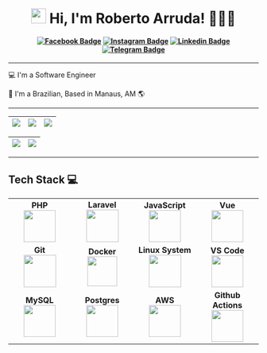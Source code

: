 <h1 align="center">
  <img src="https://media.giphy.com/media/hvRJCLFzcasrR4ia7z/giphy.gif" width="30px"> Hi, I'm Roberto Arruda! 👨🏻‍💻
</h1>

<h4 align="center">

[![Facebook Badge](https://img.shields.io/badge/-Facebook-blue?style=for-the-badge&logo=Facebook&logoColor=white&link=https://github.com/roberto0arruda)](https://www.facebook.com/roberto0arruda/)
[![Instagram Badge](https://img.shields.io/badge/Instagram-E4405F?style=for-the-badge&logo=instagram&logoColor=white)](https://www.instagram.com/roberto0arruda/)
[![Linkedin Badge](https://img.shields.io/badge/-Linkedin-blue?style=for-the-badge&logo=Linkedin&logoColor=white&link=https://github.com/roberto0arruda)](https://www.linkedin.com/in/roberto0arruda/)
[![Telegram Badge](https://img.shields.io/badge/Telegram-2CA5E0?style=for-the-badge&logo=telegram&logoColor=white)](https://t.me/roberto0arruda)

</h4>

___
💻 I'm a Software Engineer

🏡 I'm a Brazilian, Based in Manaus, AM 🌎
___

| ![](http://github-profile-summary-cards.vercel.app/api/cards/stats?username=roberto0arruda&theme=nord_dark) | ![](http://github-profile-summary-cards.vercel.app/api/cards/repos-per-language?username=roberto0arruda&hide=Html&theme=nord_dark) | ![](http://github-profile-summary-cards.vercel.app/api/cards/most-commit-language?username=roberto0arruda&theme=nord_dark) |
| :-: | :-: | :-: |

| ![](http://github-profile-summary-cards.vercel.app/api/cards/profile-details?username=roberto0arruda&theme=nord_dark) | ![](https://github-readme-streak-stats.herokuapp.com/?user=roberto0arruda&hide_border=true&date_format=M%20j%5B%2C%20Y%5D&background=2D3742&stroke=2D3742&ring=6bbbca&fire=6bbbca&currStreakNum=fff&sideNums=6bbbca&currStreakLabel=6bbbca&sideLabels=fff&dates=fff) |
|:------------------------------------------------------------------------------------------------------------------:|:-----------------------------------------------------------------------------------------------------------------------------------------------------------------------------------------------------------------------------------------------------------------:|

___
## Tech Stack :computer:

<table>
  <tbody>
    <tr>
      <td width="25%" align="center">
        <span><b><center>PHP</center></b></span>
        <img height="64px" src="https://cdn.svgporn.com/logos/php.svg">
      </td>
      <td width="25%" align="center">
        <span><b><center>Laravel</center></b></span>
        <img height=65px src="https://cdn.svgporn.com/logos/laravel.svg">
      </td>
      <td width="25%" align="center">
        <span><b><center>JavaScript</center></b></span>
        <img height="64px" src="https://cdn.svgporn.com/logos/javascript.svg">
      </td>
      <td width="25%" align="center">
        <span><b><center>Vue</center></b></span>
        <img height="64px" src="https://cdn.svgporn.com/logos/vue.svg">
      </td>
    </tr>
    <tr>
      <td width="25%" align="center">
        <span><b><center>Git</center></b></span>
        <img height=65px src="https://git-scm.com/images/logos/downloads/Git-Logo-2Color.png">
      </td>
      <td width="25%" align="center">
        <span><b><center>Docker</center></b></span>
        <img height=60px src="https://encrypted-tbn0.gstatic.com/images?q=tbn%3AANd9GcTApU_6Eg4oWx3NMhLifHmNEkxjeMxfd3oGUA&usqp=CAU">
      </td>
      <td width="25%" align="center">
        <span><b><center>Linux System</center></b></span>
        <img height=65px src="https://upload.wikimedia.org/wikipedia/commons/a/af/Tux.png">
      </td>
      <td width="25%" align="center">
        <span><b><center>VS Code</center></b></span>
        <img height="64px" src="https://cdn.svgporn.com/logos/visual-studio-code.svg">
      </td>
    </tr>
    <tr>
      <td width="25%" align="center">
        <span><b><center>MySQL</center></b></span>
        <img height="64px" src="https://cdn.svgporn.com/logos/mysql.svg">
      </td>
      <td width="25%" align="center">
        <span><b><center>Postgres</center></b></span>
        <img height="64px" src="https://cdn.svgporn.com/logos/postgresql.svg">
      </td>
      <td width="25%" align="center">
        <span><b><center>AWS</center></b></span>
        <img height="64px" src="https://cdn.svgporn.com/logos/aws.svg">
      </td>
      <td width="25%" align="center">
        <span><b><center>Github Actions</center></b></span>
        <img height="64px" src="https://cdn.svgporn.com/logos/github-actions.svg">
      </td>
    </tr>
  </tbody>
</table>
